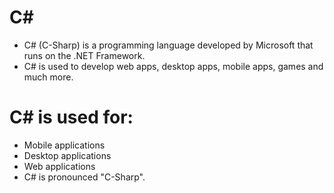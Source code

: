 # C#
- C# (C-Sharp) is a programming language developed by Microsoft that runs on the .NET Framework.
- C# is used to develop web apps, desktop apps, mobile apps, games and much more.

# C# is used for:
- Mobile applications
- Desktop applications
- Web applications
- C# is pronounced "C-Sharp".
